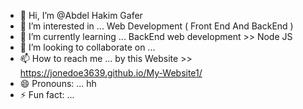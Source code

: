 - 👋 Hi, I’m @Abdel Hakim Gafer 
- 👀 I’m interested in ... Web Development ( Front End And BackEnd )
- 🌱 I’m currently learning ... BackEnd web development  >> Node JS  
- 💞️ I’m looking to collaborate on ...
- 📫 How to reach me ... by this Website  >>    https://jonedoe3639.github.io/My-Website1/
- 😄 Pronouns: ...  hh 
- ⚡ Fun fact: ...

